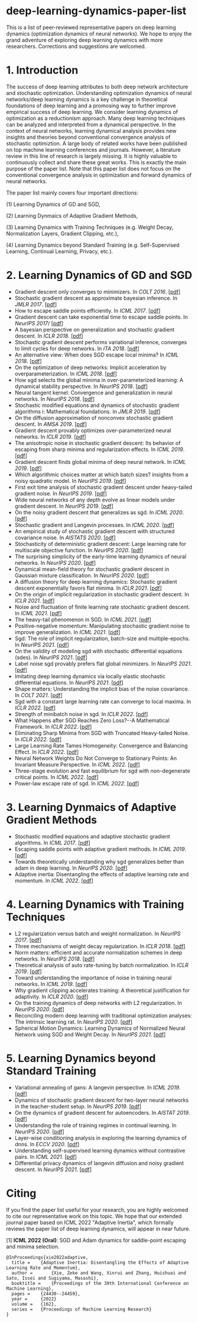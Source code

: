 # deep-learning-dynamics-paper-list

This is a list of peer-reviewed representative papers on deep learning dynamics (optimization dynamics of neural networks). We hope to enjoy the grand adventure of exploring deep learning dynamics with more researchers. Corrections and suggestions are welcomed. 

# 1. Introduction

The success of deep learning attributes to both deep network architecture and stochastic optimization. Understanding optimization dynamics of neural networks/deep learning dynamics is a key challenge in theoretical foundations of deep learning and a promosing way to further improve empirical success of deep learning. We consider learning dynamics of optimization as a reductionism approach. Many deep learning techniques can be analyzed and interpreted from a dynamical perspective. In the context of neural networks, learning dynamical analysis provides new insights and theories beyond conventional convergence analysis of stochastic optimiztion. A large body of related works have been published on top machine learning conferences and journals. However, a lterature review in this line of research is largely missing. It is highly valuable to continuously collect and share these great works. This is exactly the main purpose of the paper list. Note that this paper list does not focus on the conventional convergence analysis in optimization and forward dynamics of neural networks.

The paper list mainly covers four important directions:

(1) Learning Dynamics of GD and SGD,

(2) Learning Dynmaics of Adaptive Gradient Methods,

(3) Learning Dynamics with Training Techniques (e.g. Weight Decay, Normalization Layers, Gradient Clipping, etc.),

(4) Learning Dynamics beyond Standard Training (e.g. Self-Supervised Learning, Continual Learning, Privacy, etc.).


# 2. Learning Dynamics of GD and SGD

- Gradient descent only converges to minimizers. In *COLT 2016*. [[pdf](http://proceedings.mlr.press/v49/lee16.pdf)]
- Stochastic gradient descent as approximate bayesian inference. In *JMLR 2017*. [[pdf](https://www.jmlr.org/papers/volume18/17-214/17-214.pdf?ref=https://githubhelp.com)]
- How to escape saddle points efficiently. In *ICML 2017*. [[pdf](http://proceedings.mlr.press/v70/jin17a/jin17a.pdf)]
- Gradient descent can take exponential time to escape saddle points. In *NeurIPS 2017*/ [[pdf](https://proceedings.neurips.cc/paper/2017/file/f79921bbae40a577928b76d2fc3edc2a-Paper.pdf)]
- A bayesian perspective on generalization and stochastic gradient descent. In *ICLR 2018*. [[pdf](https://openreview.net/pdf?id=BJij4yg0Z)]
- Stochastic gradient descent performs variational inference, converges to limit cycles for deep networks. In *ITA 2018*. [[pdf](https://arxiv.org/pdf/1710.11029.pdf)]
- An alternative view: When does SGD escape local minima? In *ICML 2018*. [[pdf](http://proceedings.mlr.press/v80/kleinberg18a/kleinberg18a.pdf)]
- On the optimization of deep networks: Implicit acceleration by overparameterization. In *ICML 2018*. [[pdf](http://proceedings.mlr.press/v80/arora18a/arora18a.pdf)]
- How sgd selects the global minima in over-parameterized learning: A dynamical stability perspective. In *NeurIPS 2018*. [[pdf](https://proceedings.neurips.cc/paper/2018/file/6651526b6fb8f29a00507de6a49ce30f-Paper.pdf)]
- Neural tangent kernel: Convergence and generalization in neural networks. In *NeurIPS 2018*. [[pdf](https://proceedings.neurips.cc/paper/2018/file/5a4be1fa34e62bb8a6ec6b91d2462f5a-Paper.pdf)]
- Stochastic modified equations and dynamics of stochastic gradient algorithms i: Mathematical foundations. In *JMLR 2019*. [[pdf](https://www.jmlr.org/papers/volume20/17-526/17-526.pdf)]
- On the diffusion approximation of nonconvex stochastic gradient descent. In *AMSA 2019*. [[pdf](https://par.nsf.gov/servlets/purl/10199185)]
- Gradient descent provably optimizes over-parameterized neural networks. In *ICLR 2019*. [[pdf](http://proceedings.mlr.press/v97/du19c/du19c.pdf)]
- The anisotropic noise in stochastic gradient descent: Its behavior of escaping from sharp minima and regularization effects. In *ICML 2019*. [[pdf](https://arxiv.org/pdf/1803.00195.pdf)]
- Gradient descent finds global minima of deep neural network. In *ICML 2019*. [[pdf](http://proceedings.mlr.press/v97/du19c/du19c.pdf)]
- Which algorithmic choices matter at which batch sizes? insights from a noisy quadratic model. In *NeurIPS 2019*. [[pdf](https://proceedings.neurips.cc/paper/2019/file/e0eacd983971634327ae1819ea8b6214-Paper.pdf)]
- First exit time analysis of stochastic gradient descent under heavy-tailed gradient noise. In *NeurIPS 2019*. [[pdf](https://proceedings.neurips.cc/paper/2019/file/a97da629b098b75c294dffdc3e463904-Paper.pdf)]
- Wide neural networks of any depth evolve as linear models under gradient descent. In *NeurIPS 2019*. [[pdf](https://proceedings.neurips.cc/paper/2019/file/0d1a9651497a38d8b1c3871c84528bd4-Paper.pdf)]
- On the noisy gradient descent that generalizes as sgd. In *ICML 2020*. [[pdf](http://proceedings.mlr.press/v119/wu20c/wu20c.pdf)]
- Stochastic gradient and Langevin processes. In *ICML 2020*. [[pdf](http://proceedings.mlr.press/v119/cheng20e/cheng20e.pdf)]
- An empirical study of stochastic gradient descent with structured covariance noise. In *AISTATS 2020*. [[pdf](http://proceedings.mlr.press/v108/wen20a/wen20a.pdf)]
- Stochasticity of deterministic gradient descent: Large learning rate for multiscale objective function. In *NeurIPS 2020*. [[pdf](https://proceedings.neurips.cc/paper/2020/file/1b9a80606d74d3da6db2f1274557e644-Paper.pdf)]
- The surprising simplicity of the early-time learning dynamics of neural networks. In *NeurIPS 2020*. [[pdf](https://proceedings.neurips.cc/paper/2020/file/c6dfc6b7c601ac2978357b7a81e2d7ae-Paper.pdf)]
- Dynamical mean-field theory for stochastic gradient descent in Gaussian mixture classification. In *NeurIPS 2020*. [[pdf](https://proceedings.neurips.cc/paper/2020/file/6c81c83c4bd0b58850495f603ab45a93-Paper.pdf)]
- A diffusion theory for deep learning dynamics: Stochastic gradient descent exponentially favors flat minima. In *ICLR 2021*. [[pdf](https://openreview.net/pdf?id=wXgk_iCiYGo)]
- On the origin of implicit regularization in stochastic gradient descent. In *ICLR 2021*. [[pdf](https://arxiv.org/pdf/2101.12176.pdf)]
- Noise and fluctuation of finite learning rate stochastic gradient descent. In *ICML 2021*. [[pdf](http://proceedings.mlr.press/v139/liu21ad/liu21ad.pdf)]
- The heavy-tail phenomenon in SGD. In *ICML 2021*. [[pdf](http://proceedings.mlr.press/v139/gurbuzbalaban21a/gurbuzbalaban21a.pdf)]
- Positive-negative momentum: Manipulating stochastic gradient noise to improve generalization. In *ICML 2021*. [[pdf](http://proceedings.mlr.press/v139/xie21h/xie21h.pdf)]
- Sgd: The role of implicit regularization, batch-size and multiple-epochs. In *NeurIPS 2021*. [[pdf](https://proceedings.neurips.cc/paper/2021/file/e64c9ec33f19c7de745bd6b6d1a7a86e-Paper.pdf)]
- On the validity of modeling sgd with stochastic differential equations (sdes). In *NeurIPS 2021*. [[pdf](https://proceedings.neurips.cc/paper/2021/file/69f62956429865909921fa916d61c1f8-Paper.pdf)]
- Label noise sgd provably prefers flat global minimizers. In *NeurIPS 2021*. [[pdf](https://proceedings.neurips.cc/paper/2021/file/e6af401c28c1790eaef7d55c92ab6ab6-Paper.pdf)]
- Imitating deep learning dynamics via locally elastic stochastic differential equations. In *NeurIPS 2021*. [[pdf](https://proceedings.neurips.cc/paper/2021/file/327af0f71f7acdfd882774225f04775f-Paper.pdf)]
- Shape matters: Understanding the implicit bias of the noise covariance. In *COLT 2021*. [[pdf](http://proceedings.mlr.press/v134/haochen21a/haochen21a.pdf)]
- Sgd with a constant large learning rate can converge to local maxima. In *ICLR 2022*. [[pdf](https://openreview.net/pdf?id=9XhPLAjjRB)]
- Strength of minibatch noise in sgd. In *ICLR 2022*. [[pdf](https://arxiv.org/pdf/2102.05375.pdf)]
- What Happens after SGD Reaches Zero Loss?--A Mathematical Framework. In *ICLR 2022*. [[pdf](https://openreview.net/pdf?id=siCt4xZn5Ve)]
- Eliminating Sharp Minima from SGD with Truncated Heavy-tailed Noise. In *ICLR 2022*. [[pdf](https://openreview.net/pdf?id=B3Nde6lvab)]
- Large Learning Rate Tames Homogeneity: Convergence and Balancing Effect. In *ICLR 2022*. [[pdf](https://openreview.net/pdf?id=3tbDrs77LJ5)]
- Neural Network Weights Do Not Converge to Stationary Points: An Invariant Measure Perspective. In *ICML 2022*. [[pdf](https://proceedings.mlr.press/v162/zhang22q/zhang22q.pdf)]
- Three-stage evolution and fast equilibrium for sgd with non-degenerate critical points. In *ICML 2022*. [[pdf](http://www.personal.psu.edu/zxw14/research/ThreeStageEquilibrium.pdf)]
- Power-law escape rate of sgd. In *ICML 2022*. [[pdf](https://arxiv.org/pdf/2105.09557.pdf)]


# 3. Learning Dynmaics of Adaptive Gradient Methods

- Stochastic modified equations and adaptive stochastic gradient algorithms. In *ICML 2017*. [[pdf](http://proceedings.mlr.press/v70/li17f/li17f.pdf)]
- Escaping saddle points with adaptive gradient methods. In *ICML 2019*. [[pdf](http://proceedings.mlr.press/v97/staib19a/staib19a.pdf)]
- Towards theoretically understanding why sgd generalizes better than adam in deep learning. In *NeurIPS 2020*. [[pdf](https://proceedings.neurips.cc/paper/2020/file/f3f27a324736617f20abbf2ffd806f6d-Paper.pdf)]
- Adaptive inertia: Disentangling the effects of adaptive learning rate and momentum. In *ICML 2022*. [[pdf](https://arxiv.org/pdf/2006.15815.pdf)]


# 4. Learning Dynamics with Training Techniques

- L2 regularization versus batch and weight normalization. In *NeurIPS 2017*. [[pdf](https://arxiv.org/pdf/1706.05350.pdf)]
- Three mechanisms of weight decay regularization. In *ICLR 2018*. [[pdf](https://arxiv.org/pdf/1810.12281.pdf)]
- Norm matters: efficient and accurate normalization schemes in deep networks. In *NeurIPS 2018*. [[pdf](https://proceedings.neurips.cc/paper/2018/file/a0160709701140704575d499c997b6ca-Paper.pdf)]
- Theoretical analysis of auto rate-tuning by batch normalization. In *ICLR 2019*. [[pdf](https://arxiv.org/pdf/1812.03981.pdf)]
- Toward understanding the importance of noise in training neural networks. In *ICML 2019*. [[pdf](http://proceedings.mlr.press/v97/zhou19d/zhou19d.pdf)]
- Why gradient clipping accelerates training: A theoretical justification for adaptivity. In *ICLR 2020*. [[pdf](https://arxiv.org/pdf/1905.11881.pdf)]
- On the training dynamics of deep networks with L2 regularization. In *NeurIPS 2020*. [[pdf](https://proceedings.neurips.cc/paper/2020/file/32fcc8cfe1fa4c77b5c58dafd36d1a98-Paper.pdf)]
- Reconciling modern deep learning with traditional optimization analyses: The intrinsic learning rat. In *NeurIPS 2020*. [[pdf](https://proceedings.neurips.cc/paper/2020/file/a7453a5f026fb6831d68bdc9cb0edcae-Paper.pdf)]
- Spherical Motion Dynamics: Learning Dynamics of Normalized Neural Network using SGD and Weight Decay. In *NeurIPS 2021*. [[pdf](https://proceedings.neurips.cc/paper/2021/file/326a8c055c0d04f5b06544665d8bb3ea-Paper.pdf)]


# 5. Learning Dynamics beyond Standard Training

- Variational annealing of gans: A langevin perspective. In *ICML 2019*. [[pdf](http://proceedings.mlr.press/v97/tao19a/tao19a.pdf)]
- Dynamics of stochastic gradient descent for two-layer neural networks in the teacher-student setup. In *NeurIPS 2019*. [[pdf](https://proceedings.neurips.cc/paper/2019/file/cab070d53bd0d200746fb852a922064a-Paper.pdf)]
- On the dynamics of gradient descent for autoencoders. In *AISTAT 2019*. [[pdf](http://proceedings.mlr.press/v89/nguyen19a/nguyen19a.pdf)]
- Understanding the role of training regimes in continual learning. In *NeurIPS 2020*. [[pdf](https://proceedings.neurips.cc/paper/2020/file/518a38cc9a0173d0b2dc088166981cf8-Paper.pdf)]
- Layer-wise conditioning analysis in exploring the learning dynamics of dnns. In *ECCV 2020*. [[pdf](https://arxiv.org/pdf/2002.10801.pdf)]
- Understanding self-supervised learning dynamics without contrastive pairs. In *ICML 2021*. [[pdf](http://proceedings.mlr.press/v139/tian21a/tian21a.pdf)]
- Differential privacy dynamics of langevin diffusion and noisy gradient descent. In *NeurIPS 2021*. [[pdf](https://proceedings.neurips.cc/paper/2021/file/7c6c1a7bfde175bed616b39247ccace1-Paper.pdf)]

# Citing

If you find the paper list useful for your research, you are highly welcomed to cite our representative work on this topic. We hope that our extended journal paper based on ICML 2022 "Adaptive Inertia", which formally reviews the paper list of deep learning dynamics, will appear in near future.

[1] **ICML 2022 (Oral)**: SGD and Adam dynamics for saddle-point escaping and minima selection.

```
@InProceedings{xie2022adaptive,
  title = 	 {Adaptive Inertia: Disentangling the Effects of Adaptive Learning Rate and Momentum},
  author =       {Xie, Zeke and Wang, Xinrui and Zhang, Huishuai and Sato, Issei and Sugiyama, Masashi},
  booktitle = 	 {Proceedings of the 39th International Conference on Machine Learning},
  pages = 	 {24430--24459},
  year = 	 {2022}
  volume = 	 {162},
  series = 	 {Proceedings of Machine Learning Research}
}
```



